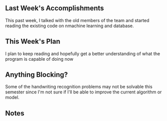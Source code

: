 ## Last Week's Accomplishments

This past week, I talked with the old members of the team and started reading the existing code on nmachine learning and 
database.

## This Week's Plan

I plan to keep reading and hopefully get a better understanding of what the program is capable of doing now

## Anything Blocking?

Some of the handwriting recognition problems may not be solvable this semester since I'm not sure if I'll be able to improve the current algorithm or model.

## Notes

